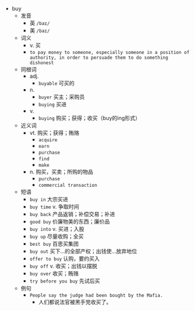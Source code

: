 - buy
  - 发音
    - 英 `/baɪ/`
    - 美 `/baɪ/`
  - 词义
    - v. 买
    - `to pay money to someone, especially someone in a position of authority, in order to persuade them to do something dishonest`
  - 同根词
    - adj.
      - `buyable` 可买的
    - n.
      - `buyer` 买主；采购员
      - `buying` 买进
    - v.
      - `buying` 购买；获得；收买（buy的ing形式）
  - 近义词
    - vt. 购买；获得；贿赂
      - `acquire`
      - `earn`
      - `purchase`
      - `find`
      - `make`
    - n. 购买，买卖；所购的物品
      - `purchase`
      - `commercial transaction`
  - 短语
    - `buy in` 大宗买进 
    - `buy time` v. 争取时间 
    - `buy back` 产品返销；补偿交易；补进 
    - `good buy` 价廉物美的东西；廉价品 
    - `buy into` v. 买进；入股 
    - `buy up` 尽量收购；全买 
    - `best buy` 百思买集团 
    - `buy out` 买下…的全部产权；出钱使…放弃地位 
    - `offer to buy` 认购，要约买入 
    - `buy off` v. 收买；出钱以摆脱 
    - `buy over` 收买；贿赂 
    - `try before you buy` 先试后买 
  - 例句
    - `People say the judge had been bought by the Mafia.`
      - 人们都说法官被黑手党收买了。

